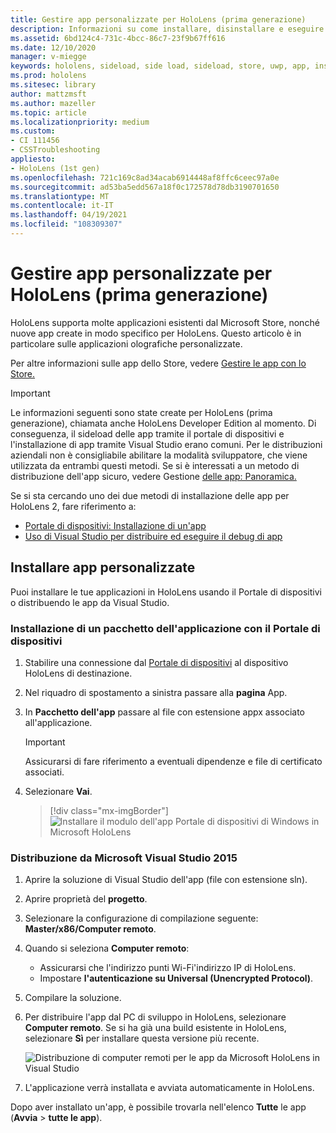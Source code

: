 ```yaml
---
title: Gestire app personalizzate per HoloLens (prima generazione)
description: Informazioni su come installare, disinstallare e eseguire il side load di app olografiche personalizzate nei dispositivi HoloLens usando il Portale di dispositivi e Visual Studio.
ms.assetid: 6bd124c4-731c-4bcc-86c7-23f9b67ff616
ms.date: 12/10/2020
manager: v-miegge
keywords: hololens, sideload, side load, sideload, store, uwp, app, install
ms.prod: hololens
ms.sitesec: library
author: mattzmsft
ms.author: mazeller
ms.topic: article
ms.localizationpriority: medium
ms.custom:
- CI 111456
- CSSTroubleshooting
appliesto:
- HoloLens (1st gen)
ms.openlocfilehash: 721c169c8ad34acab6914448af8ffc6ceec97a0e
ms.sourcegitcommit: ad53ba5edd567a18f0c172578d78db3190701650
ms.translationtype: MT
ms.contentlocale: it-IT
ms.lasthandoff: 04/19/2021
ms.locfileid: "108309307"
---
```

# <a name="manage-custom-apps-for-hololens-1st-gen"></a>Gestire app personalizzate per HoloLens (prima generazione)

HoloLens supporta molte applicazioni esistenti dal Microsoft Store, nonché nuove app create in modo specifico per HoloLens. Questo articolo è in particolare sulle applicazioni olografiche personalizzate.  

Per altre informazioni sulle app dello Store, vedere [Gestire le app con lo Store.](holographic-store-apps.md)

> [!IMPORTANT]
> Le informazioni seguenti sono state create per HoloLens (prima generazione), chiamata anche HoloLens Developer Edition al momento. Di conseguenza, il sideload delle app tramite il portale di dispositivi e l'installazione di app tramite Visual Studio erano comuni. Per le distribuzioni aziendali non è consigliabile abilitare la modalità sviluppatore, che viene utilizzata da entrambi questi metodi. Se si è interessati a un metodo di distribuzione dell'app sicuro, vedere Gestione [delle app: Panoramica.](app-deploy-overview.md)
>
> Se si sta cercando uno dei due metodi di installazione delle app per HoloLens 2, fare riferimento a:
> - [Portale di dispositivi: Installazione di un'app](https://docs.microsoft.com/windows/mixed-reality/develop/platform-capabilities-and-apis/using-the-windows-device-portal#installing-an-app)
> - [Uso di Visual Studio per distribuire ed eseguire il debug di app](https://docs.microsoft.com/windows/mixed-reality/develop/platform-capabilities-and-apis/using-visual-studio)

## <a name="install-custom-apps"></a>Installare app personalizzate

Puoi installare le tue applicazioni in HoloLens usando il Portale di dispositivi o distribuendo le app da Visual Studio.

### <a name="installing-an-application-package-with-the-device-portal"></a>Installazione di un pacchetto dell'applicazione con il Portale di dispositivi

1. Stabilire una connessione dal [Portale di dispositivi](https://docs.microsoft.com/windows/mixed-reality/using-the-windows-device-portal) al dispositivo HoloLens di destinazione.

1. Nel riquadro di spostamento a sinistra passare alla **pagina** App.

1. In **Pacchetto dell'app** passare al file con estensione appx associato all'applicazione.

   > [!IMPORTANT]
   > Assicurarsi di fare riferimento a eventuali dipendenze e file di certificato associati.

1. Selezionare **Vai**.

   > [!div class="mx-imgBorder"]
   > ![Installare il modulo dell'app Portale di dispositivi di Windows in Microsoft HoloLens](images/deviceportal-appmanager.jpg)

### <a name="deploying-from-microsoft-visual-studio-2015"></a>Distribuzione da Microsoft Visual Studio 2015

1. Aprire la soluzione di Visual Studio dell'app (file con estensione sln).

1. Aprire proprietà del **progetto**.

1. Selezionare la configurazione di compilazione seguente: **Master/x86/Computer remoto**.

1. Quando si seleziona **Computer remoto**:
   - Assicurarsi che l'indirizzo punti Wi-Fi'indirizzo IP di HoloLens.
   - Impostare **l'autenticazione su Universal (Unencrypted Protocol)**.
   
1. Compilare la soluzione.

1. Per distribuire l'app dal PC di sviluppo in HoloLens, selezionare **Computer remoto**. Se si ha già una build esistente in HoloLens, selezionare **Sì** per installare questa versione più recente.  

   ![Distribuzione di computer remoti per le app da Microsoft HoloLens in Visual Studio](images/vs2015-remotedeployment.jpg)  
   
1. L'applicazione verrà installata e avviata automaticamente in HoloLens.

Dopo aver installato un'app, è possibile trovarla nell'elenco **Tutte** le app (**Avvia**  >  **tutte le app**).
